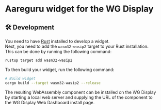 # Aareguru widget for the WG Display

## 🛠️ Development

You need to have [Rust](https://www.rust-lang.org/tools/install) installed to develop a widget.  
Next, you need to add the `wasm32-wasip2` target to your Rust installation. This can be done by running the following command:

```bash
rustup target add wasm32-wasip2
```

To then build your widget, run the following command:

```bash
# Build widget
cargo build --target wasm32-wasip2 --release
```

The resulting WebAssembly component can be installed on the WG Display by starting a local web server and supplying the URL of the component to the WG Display Web Dashboard install page.
